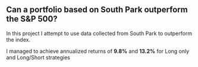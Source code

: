 ## Can a portfolio based on South Park outperform the S&P 500?

In this project I attempt to use data collected from South Park to outperform the index. 

I managed to achieve annualized returns of **9.8%** and **13.2%** for Long only and Long/Short strategies
